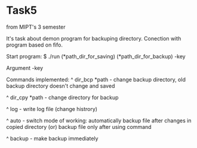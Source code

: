 # Task5
from MIPT's 3 semester

It's task about demon program for backuping directory. Conection with program based on fifo.

Start program:
$ ./run (*path_dir_for_saving) (*path_dir_for_backup) -key

Argument -key

Commands implemented:
^ dir_bcp *path - change backup directory, old backup directory doesn't change and saved

^ dir_cpy *path - change directory for backup

^ log - write log file (change histrory)

^ auto - switch mode of working: automatically backup file after changes in copied directory (or) backup file only after using command

^ backup - make backup immediately
